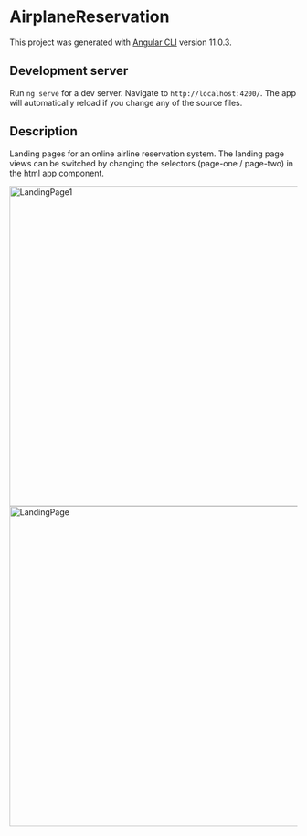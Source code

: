 # AirplaneReservation

This project was generated with [Angular CLI](https://github.com/angular/angular-cli) version 11.0.3.

## Development server

Run `ng serve` for a dev server. Navigate to `http://localhost:4200/`. The app will automatically reload if you change any of the source files.

## Description 
Landing pages for an online airline reservation system.
The landing page views can be switched by changing the selectors (page-one / page-two) in the html app component.

<img width="560" alt="LandingPage1" src="https://user-images.githubusercontent.com/43040456/132862412-38ddc1dd-2e7a-4dfe-817a-4df2d2343c47.PNG">
<img width="560" alt="LandingPage" src="https://user-images.githubusercontent.com/43040456/132865275-2548c6db-15f9-4bae-ad65-27239a5127da.PNG">

